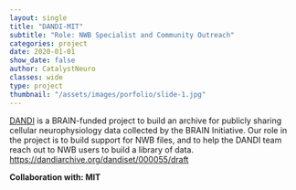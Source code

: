 ```yaml
---
layout: single
title: "DANDI-MIT"
subtitle: "Role: NWB Specialist and Community Outreach"
categories: project
date: 2020-01-01
show_date: false
author: CatalystNeuro
classes: wide
type: project
thumbnail: "/assets/images/porfolio/slide-1.jpg"
---
```


[DANDI](https://www.dandiarchive.org/) is a BRAIN-funded project to build an archive for publicly sharing cellular neurophysiology data collected by the BRAIN Initiative. Our role in the project is to build support for NWB files, and to help the DANDI team reach out to NWB users to build a library of data. https://dandiarchive.org/dandiset/000055/draft

<strong>Collaboration with: MIT<strong>